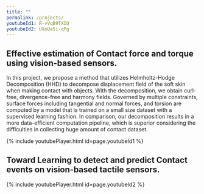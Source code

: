 ```yaml
---
title: ""
permalink: /projects/
youtubeId1: R-vVqB9TXIQ
youtubeId2: UXoUa5i-qPg
---
```


## Effective estimation of Contact force and torque using vision-based sensors. 
In this project, we propose a method that utilizes 
Helmholtz-Hodge Decomposition (HHD) to decompose displacement field of the soft skin when making contact with objects. With the decomposition, we obtain curl-free, divergence-free and harmony fields. Governed by multiple constraints, surface forces including tangential and normal forces, and torsion are computed by a model that is trained on a small size dataset with a supervised learning fashion. In comparison, our decomposition results in a more data-efficient computation pipeline, which is superior considering the difficulties in collecting huge amount of contact dataset.

{% include youtubePlayer.html id=page.youtubeId1 %}
<br>


##  Toward Learning to detect and predict Contact events on vision-based tactile sensors.

{% include youtubePlayer.html id=page.youtubeId2 %}